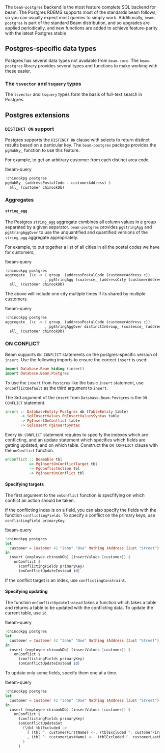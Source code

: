 The `beam-postgres` backend is the most feature complete SQL backend for beam.
The Postgres RDBMS supports most of the standards beam follows, so you can
usually expect most queries to simply work. Additionally, `beam-postgres` is
part of the standard Beam distribution, and so upgrades are applied
periodically, and new functions are added to achieve feature-parity with the
latest Postgres stable

## Postgres-specific data types

Postgres has several data types not available from `beam-core`. The
`beam-postgres` library provides several types and functions to make working
with these easier.

### The `tsvector` and `tsquery` types

The `tsvector` and `tsquery` types form the basis of full-text search in
Postgres.

## Postgres extensions

### `DISTINCT ON` support

Postgres supports the `DISTINCT ON` clause with selects to return distinct
results based on a particular key. The `beam-postgres` package provides the
`pgNubBy_` function to use this feature.

For example, to get an arbitrary customer from each distinct area code

!beam-query
```haskell
!chinookpg postgres
pgNubBy_ (addressPostalCode . customerAddress) $
  all_ (customer chinookDb)
```

### Aggregates

#### `string_agg`

The Postgres `string_agg` aggregate combines all column values in a group
separated by a given separator. `beam-postgres` provides `pgStringAgg` and
`pgStringAggOver` to use the unquantified and quantified versions of the
`string_agg` aggregate appropriately.

For example, to put together a list of all cities in all the postal codes we have for customers,

!beam-query
```haskell
!chinookpg postgres
aggregate_ (\c -> ( group_ (addressPostalCode (customerAddress c))
                  , pgStringAgg (coalesce_ [addressCity (customerAddress c)] "") ",") ) $
  all_ (customer chinookDb)
```

The above will include one city multiple times if its shared by multiple customers.

!beam-query
```haskell
!chinookpg postgres
aggregate_ (\c -> ( group_ (addressPostalCode (customerAddress c))
                  , pgStringAggOver distinctInGroup_ (coalesce_ [addressCity (customerAddress c)] "") ",") ) $
  all_ (customer chinookDb)
```

### ON CONFLICT

Beam supports `ON CONFLICT` statements on the postgres-specific version of
`insert`. Use the following imports to ensure the correct `insert` is used:

```haskell
import Database.Beam hiding (insert)
import Database.Beam.Postgres
```

To use the `insert` from `Postgres` like the basic `insert` statement, use
`onConflictDefault` as the third argument to `insert`.

The 3rd argument of the `insert` from `Database.Beam.Postgres` is the `ON
CONFLICT` statement.

```haskell
insert :: DatabaseEntity Postgres db (TableEntity table)
       -> SqlInsertValues PgInsertValuesSyntax table
       -> PgInsertOnConflict table
       -> SqlInsert PgInsertSyntax
```

Every `ON CONFLICT` statement requires to specify the indexes which are
conflicting, and an update statement which specifies which fields are getting
updated, and on which table. Construct the `ON CONFLICT` clause with the
`onConflict` function.

```haskell
onConflict :: Beamable tbl
           => PgInsertOnConflictTarget tbl
           -> PgConflictAction tbl
           -> PgInsertOnConflict tbl
```

#### Specifying targets

The first argument to the `onConflict` function is specfifying on which conflict
an action should be taken.

If the conflicting index is on a field, you can also specify the fields with the
function `conflictingFields`. To specify a conflict on the primary keys, use
`conflictingField primaryKey`.

!beam-query
```haskell
!chinookpg postgres
let
  customer = Customer 42 "John" "Doe" Nothing (Address (Just "Street") (Just "City") (Just "State") Nothing Nothing) Nothing Nothing Nothing "john.doe@johndoe.com" Nothing
in
  insert (employee chinookDb) (insertValues [customer]) $
    onConflict $
      (conflictingFields primaryKey)
      (onConflictUpdateInstead id)
```

If the conflict target is an index, use `conflictingConstraint`.

#### Specifying updating

The function `onConflictUpdateInstead` takes a
function which takes a table and returns a table to be updated with the
conflicting data. To update the current table, use `id`.

!beam-query
```haskell
!chinookpg postgres
let
  customer = Customer 42 "John" "Doe" Nothing (Address (Just "Street") (Just "City") (Just "State") Nothing Nothing) Nothing Nothing Nothing "john.doe@johndoe.com" Nothing
in
  insert (employee chinookDb) (insertValues [customer]) $
    onConflict $
      (conflictingFields primaryKey)
      (onConflictUpdateInstead id)
```

To update only some fields, specify them one at a time.

!beam-query
```haskell
!chinookpg postgres
let
  customer = Customer 42 "John" "Doe" Nothing (Address (Just "Street") (Just "City") (Just "State") Nothing Nothing) Nothing Nothing Nothing "john.doe@johndoe.com" Nothing
in
  insert (employee chinookDb) (insertValues [customer]) $
    onConflict $
      (conflictingFields primaryKey)
      (onConflictUpdateSet
        (\tbl tblExcluded ->
          [ (tbl ^. customerFirstName) <-. (tblExcluded ^. customerFirstName)
          , (tbl ^. customerLastName) <-. (tblExcluded ^. customerLastName)]
        )
      )
```

